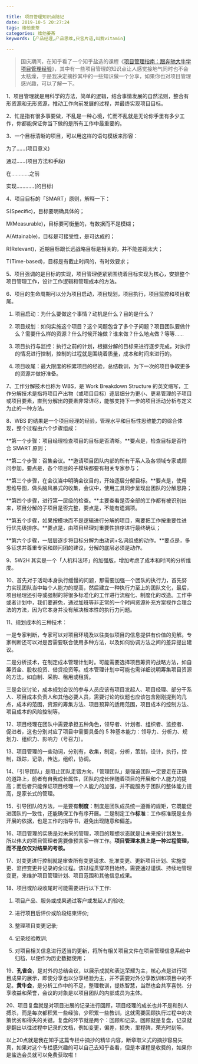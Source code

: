 ```yaml
---

title: 项目管理知识点随记
date: 2019-10-5 20:27:24
tags: 维他姜茶
categories: 维他姜茶
keywords: [产品经理,产品思维,只言片语,叫我vitamin]

---
```


> 国庆期间，在知乎看了一个知乎盐选的课程《[项目管理指南：跟奔驰大牛学项目管理经验](https://www.zhihu.com/remix/albums/1095809630625722368)》，其中有一些项目管理的知识点让人感觉接地气同时也不会太枯燥，于是我决定摘抄其中的一些知识做一个分享，如果你也对项目管理感兴趣，可以了解一下。
>

<!--more-->

1、项目管理就是用科学的方法，简单的逻辑，结合事情发展的自然法则，整合有形资源和无形资源，推动工作向前发展的过程，并最终实现项目目标。

2、忙是指有很多事要做，不乱是一种心境，忙而不乱就是无论你手里有多少工作，你都能保证你当下做的是所有工作中最重要的。

3、一个目标清晰的项目，可以用这样的语句模板来形容：

为了......(项目意义)

通过......(项目方法和手段)

在…………之前

实现......……(的目标)

4、项目目标的「SMART」原则，解释一下：

S(Specific)，目标要明确具体的；

M(Measurable)，目标要可衡量的，有数据而不是模糊；

A(Attainable)，目标是可接受性，是可达成的；

R(Relevant)，近期目标跟长远战略目标是相关的，并不能差距太大；

T(Time-based)，目标是有截止时间的，有时效要求；

5、项目强调的是目标的实现，项目管理便紧紧围绕着目标实现为核心，安排整个项目管理工作，设计工作逻辑和管理成本的方法。

6、项目的生命周期可以分为项目启动，项目规划，项目执行，项目监控和项目收尾。

1. 项目启动：为什么要做这个事情？动机是什么？目的是什么？

2. 项目规划：如何实施这个项目？这个问题包含了多个子问题？项目团队要做什么？需要什么样的资源？什么时候开始做？谁来做？什么地点做？等等……

3. 项目执行与监控：执行之前的计划，根据分解的目标来进行逐步完成，对执行的情况进行控制，控制的过程就是围绕着质量，成本和时间来进行的。

4. 项目收尾：最大限度的积累项目的经验，总结教训，为下一次的项目争取更多的资源并做好准备。

7、工作分解技术也称为 WBS，是 Work Breakdown Structure 的英文缩写，工作分解技术是指将项目产出物（或项目目标）逐层细分为更小、更易管理的子项目或项目要素，直到分解出的要素非常详尽，能够支持下一步的项目活动分析与定义为止的一种方法。

8、WBS 的结果是一个项目经理的经验，管理水平和目标性思维能力的综合体现，整个过程由六个步骤组成：

**第一个步骤：项目经理检查项目的目标是否清晰。**要点是，检查目标是否符合 SMART 原则；

**第二个步骤：召集会议。**邀请项目团队内部的所有干系人及各领域专家或顾问参加。要点是，各个项目的子模块都要有相关专家参与；

**第三个步骤，在会议当中明确会议目的，开始逐层分解目标。**要点是，使用思维导图，做头脑风暴式的收集，会议中，使用工具同步呈现出团队的分解思路；

**第四个步骤，进行第一层级的检查。**主要查看是否全部的工作都有被识别出来，项目分解的子项目是否完整，要点是，不能有遗漏项。

**第五个步骤，如果按模块而不是逻辑进行分解的项目，需要把工作按重要性进行优先级排序。**要点是，由项目经理对重要性排序进行最终确认；

**第六个步骤，一层层逐步将目标分解为由动词+名词组成的动作。**要点是，多多征求并尊重专家和顾问团的建议，分解的底层必须是动作。

9、5W2H 其实是一个「人机料法环」的加强版，增加考虑了成本和时间的分析维度。

10、首先对于活动本身执行缓慢的问题，那需要加强一个团队的执行力，首先努力实现团队当中每个人能力的提高，然后建立一种执行力至上的团队文化，最后，项目经理还引导或强制的将很多标准化的工作进行流程化、制度化的改造。工作中或者计划中，我们要避免，通过加班等非正常的一个时间资源补充方案视作合理合法的方法，因为它本身并没有解决根本性的执行力问题。

11、规划成本的三种技术：

一是专家判断，专家可以对项目环境及以往类似项目的信息提供有价值的见解。专家判断还可以对是否需要联合使用多种方法，以及如何协调方法之间的差异提出建议。

二是分析技术，在制定成本管理计划时。可能需要选择项目筹资的战略方法，如自筹资金、股权投资、借贷投资等。成本管理计划中可能也需详细说明筹集项目资源的方法，如自制、采购、租用或租赁。

三是会议讨论，成本规划会议的参与人员应该有项目发起人、项目经理、部分干系人、项目成本负责人和其他必要人员，需要讨论的议题也应该包含刚刚提到的几点，成本的范围，资源的筹集方法、项目预算的适用范围，项目成本的控制方法、项目成本的风险控制等。

12、项目经理在团队中需要承担五种角色，领导者、计划者、组织者、监控者、促进者，这也分别对应了项目中需要具备的 5 种基本能力：领导力、分析力、规划力、组织力、影响力（号召力）。

13、项目管理的一些动词，分别有，收集，制定，分析，策划，设计，执行，控制，跟踪，记录，传达，组织，协调。

14、「引导团队」是阻止团队走错方向，「管理团队」是强迫团队一定要走在正确的道路上，前者有自我成长属性，团队的成长伴随着项目的开展和个人能力的提高；而后者只能保证项目经理一个人能力的加强，并不能服务于团队的整体能力提高，是家长式的管理。

15、引导团队的方法，一是要有**制度**：制度是团队成员统一遵循的规矩，它既能促进团队的一致性，还能确保工作有序开展。二是制定工作**标准**：工作标准既是业务开展的依据，也是工作的指导书，避免出现随意和偏差。

16、项目管理的实质是对未来的管理，项目的理想状态就是让未来按计划发生，所以伟大的项目管理者需要像预言家一样工作。**项目管理本质上是一种过程管理，而不是仅仅对结果的考核。**

17、对变更进行控制就是审查所有变更请求、批准变更、更新项目计划、实施变更、监控变更并记录的全过程。该过程贯穿项目始终。需要通过谨慎、持续地管理变更，来维护项目管理计划、项目范围和其他信息成果。

18、项目或阶段收尾时可能需要进行以下工作:

1. 项目产品、服务或成果通过客户或发起人的验收;

2. 进行项目后评价或阶段结束评价;

3. 整理项目变更记录;

4. 记录经验教训;

5. 对项目相关信息进行适当的更新，将所有相关项目文件在项目管理信息系统中归档，以便作为历史数据使用；

19、**孔雀会**，是对外的总结会议，以展示成就和表达荣耀为主，核心点是进行项目成果的展示，即使分享也以分享经验为主，并不需要对外分享教训和项目中的不足。**黄牛会**，是分析工作中的不足，整理教训，提炼智慧，当然也会共享喜悦、分享收益和荣誉，会议的对象是以项目团队的内部成员为主体。

20、项目复盘就是对项目进展的记录进行回顾，项目经理的成长也并不是和别人搏杀，而是每次都积累一些经验，少积累一些教训，这就需要回顾执行过程中的决策优劣和得失的关键。复盘的环节就是两个：回顾和记录。回顾就是复盘，记录就是翻出以往过程中记录的文档，例如变更，偏差，损失，里程碑，荣光时刻等。

以上20点就是我在知乎这篇专栏中摘抄的精华内容，断章取义式的摘抄容易失真，如果对这个专栏感兴趣的可以自己去知乎查看，但是本课程是收费的，如果你是盐选会员就可以免费获取啦！

